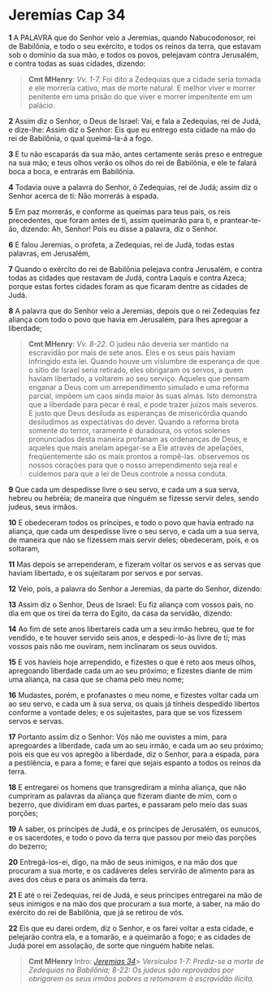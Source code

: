 # Jeremías Cap 34

**1** 	A PALAVRA que do Senhor veio a Jeremias, quando Nabucodonosor, rei de Babilônia, e todo o seu exército, e todos os reinos da terra, que estavam sob o domínio da sua mão, e todos os povos, pelejavam contra Jerusalém, e contra todas as suas cidades, dizendo:

> **Cmt MHenry**: *Vv. 1-7.* Foi dito a Zedequias que a cidade seria tomada e ele morrería cativo, mas de morte natural. E melhor viver e morrer penitente em uma prisão do que viver e morrer impenitente em um palácio.

**2** 	Assim diz o Senhor, o Deus de Israel: Vai, e fala a Zedequias, rei de Judá, e dize-lhe: Assim diz o Senhor: Eis que eu entrego esta cidade na mão do rei de Babilônia, o qual queimá-la-á a fogo.

**3** 	E tu não escaparás da sua mão, antes certamente serás preso e entregue na sua mão; e teus olhos verão os olhos do rei de Babilônia, e ele te falará boca a boca, e entrarás em Babilônia.

**4** 	Todavia ouve a palavra do Senhor, ó Zedequias, rei de Judá; assim diz o Senhor acerca de ti: Não morrerás à espada.

**5** 	Em paz morrerás, e conforme as queimas para teus pais, os reis precedentes, que foram antes de ti, assim queimarão para ti, e prantear-te-ão, dizendo: Ah, Senhor! Pois eu disse a palavra, diz o Senhor.

**6** 	E falou Jeremias, o profeta, a Zedequias, rei de Judá, todas estas palavras, em Jerusalém,

**7** 	Quando o exército do rei de Babilônia pelejava contra Jerusalém, e contra todas as cidades que restavam de Judá, contra Laquis e contra Azeca; porque estas fortes cidades foram as que ficaram dentre as cidades de Judá.

**8** 	A palavra que do Senhor veio a Jeremias, depois que o rei Zedequias fez aliança com todo o povo que havia em Jerusalém, para lhes apregoar a liberdade;

> **Cmt MHenry**: *Vv. 8-22.* O judeu não deveria ser mantido na escravidão por mais de sete anos. Eles e os seus pais haviam infringido esta lei. Quando houve um vislumbre de esperança de que o sitio de Israel seria retirado, eles obrigaram os servos, a quem haviam libertado, a voltarem ao seu serviço. Aqueles que pensam enganar a Deus com um arrependimento simulado e uma reforma parcial, impõem um caos ainda maior às suas almas. Isto demonstra que a liberdade para pecar é real, e pode trazer juízos mais severos. E justo que Deus desiluda as esperanças de misericórdia quando desiludimos as expectativas do dever. Quando a reforma brota somente do terror, raramente é duradoura, os votos solenes pronunciados desta maneira profanam as ordenanças de Deus, e aqueles que mais anelam apegar-se a Ele através de apelações, freqüentemente são os mais prontos a rompê-las. observemos os nossos corações para que o nosso arrependimento seja real e cuidemos para que a lei de Deus controle a nossa conduta.

**9** 	Que cada um despedisse livre o seu servo, e cada um a sua serva, hebreu ou hebréia; de maneira que ninguém se fizesse servir deles, sendo judeus, seus irmãos.

**10** 	E obedeceram todos os príncipes, e todo o povo que havia entrado na aliança, que cada um despedisse livre o seu servo, e cada um a sua serva, de maneira que não se fizessem mais servir deles; obedeceram, pois, e os soltaram,

**11** 	Mas depois se arrependeram, e fizeram voltar os servos e as servas que haviam libertado, e os sujeitaram por servos e por servas.

**12** 	Veio, pois, a palavra do Senhor a Jeremias, da parte do Senhor, dizendo:

**13** 	Assim diz o Senhor, Deus de Israel: Eu fiz aliança com vossos pais, no dia em que os tirei da terra do Egito, da casa da servidão, dizendo:

**14** 	Ao fim de sete anos libertareis cada um a seu irmão hebreu, que te for vendido, e te houver servido seis anos, e despedi-lo-ás livre de ti; mas vossos pais não me ouviram, nem inclinaram os seus ouvidos.

**15** 	E vos havíeis hoje arrependido, e fizestes o que é reto aos meus olhos, apregoando liberdade cada um ao seu próximo; e fizestes diante de mim uma aliança, na casa que se chama pelo meu nome;

**16** 	Mudastes, porém, e profanastes o meu nome, e fizestes voltar cada um ao seu servo, e cada um à sua serva, os quais já tínheis despedido libertos conforme a vontade deles; e os sujeitastes, para que se vos fizessem servos e servas.

**17** 	Portanto assim diz o Senhor: Vós não me ouvistes a mim, para apregoardes a liberdade, cada um ao seu irmão, e cada um ao seu próximo; pois eis que eu vos apregôo a liberdade, diz o Senhor, para a espada, para a pestilência, e para a fome; e farei que sejais espanto a todos os reinos da terra.

**18** 	E entregarei os homens que transgrediram a minha aliança, que não cumpriram as palavras da aliança que fizeram diante de mim, com o bezerro, que dividiram em duas partes, e passaram pelo meio das suas porções;

**19** 	A saber, os príncipes de Judá, e os príncipes de Jerusalém, os eunucos, e os sacerdotes, e todo o povo da terra que passou por meio das porções do bezerro;

**20** 	Entregá-los-ei, digo, na mão de seus inimigos, e na mão dos que procuram a sua morte, e os cadáveres deles servirão de alimento para as aves dos céus e para os animais da terra.

**21** 	E até o rei Zedequias, rei de Judá, e seus príncipes entregarei na mão de seus inimigos e na mão dos que procuram a sua morte, a saber, na mão do exército do rei de Babilônia, que já se retirou de vós.

**22** 	Eis que eu darei ordem, diz o Senhor, e os farei voltar a esta cidade, e pelejarão contra ela, e a tomarão, e a queimarão a fogo; e as cidades de Judá porei em assolação, de sorte que ninguém habite nelas.


> **Cmt MHenry** Intro: *[Jeremias 34](../24A-Jr/34.md#0)*> *Versículos 1-7: Prediz-se a morte de Zedequias na Babilônia; 8-22: Os judeus são reprovados por obrigarem os seus irmãos pobres a retomarem à escravidão ilícita.*